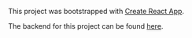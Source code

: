This project was bootstrapped with [Create React App](https://github.com/facebook/create-react-app).

The backend for this project can be found [here](https://github.com/lshaoqin/hacknroll-backend).
